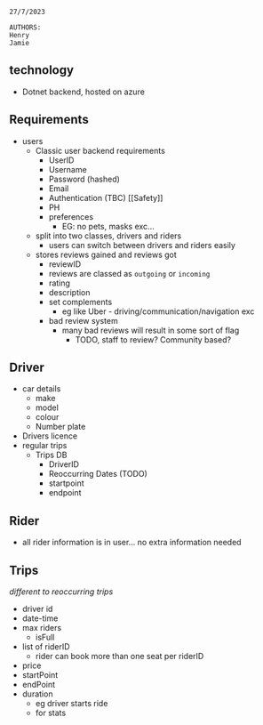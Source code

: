 ```
27/7/2023

AUTHORS:
Henry
Jamie
```
## technology 
- Dotnet backend, hosted on azure


## Requirements
- users
	- Classic user backend requirements
		- UserID
		- Username
		- Password (hashed)
		- Email
		- Authentication (TBC) [[Safety]]
		- PH
		- preferences 
			- EG: no pets, masks exc...
	- split into two classes, drivers and riders
		- users can switch between drivers and riders easily
	- stores reviews gained and reviews got
		- reviewID
		- reviews are classed as `outgoing` or `incoming`
		- rating
		- description
		- set complements
			- eg like Uber - driving/communication/navigation exc
		- bad review system
			- many bad reviews will result in some sort of flag
				- TODO, staff to review? Community based?

## Driver
- car details
	- make
	- model
	- colour
	- Number plate
- Drivers licence
- regular trips
	- Trips DB
		- DriverID
		- Reoccurring Dates (TODO)
		- startpoint
		- endpoint

## Rider
- all rider information is in user... no extra information needed


## Trips
*different to reoccurring trips*
- driver id
- date-time
- max riders
	- isFull
- list of riderID
	- rider can book more than one seat per riderID
- price
- startPoint
- endPoint
- duration
	- eg driver starts ride
	- for stats


